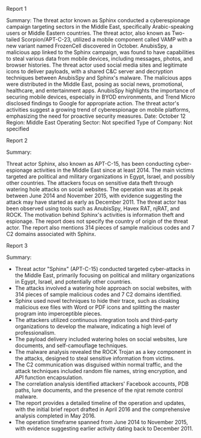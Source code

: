 
Report 1

Summary:
The threat actor known as Sphinx conducted a cyberespionage campaign targeting sectors in the Middle East, specifically Arabic-speaking users or Middle Eastern countries. The threat actor, also known as Two-tailed Scorpion/APT-C-23, utilized a mobile component called VAMP with a new variant named FrozenCell discovered in October. AnubisSpy, a malicious app linked to the Sphinx campaign, was found to have capabilities to steal various data from mobile devices, including messages, photos, and browser histories. The threat actor used social media sites and legitimate icons to deliver payloads, with a shared C&C server and decryption techniques between AnubisSpy and Sphinx's malware. The malicious apps were distributed in the Middle East, posing as social news, promotional, healthcare, and entertainment apps. AnubisSpy highlights the importance of securing mobile devices, especially in BYOD environments, and Trend Micro disclosed findings to Google for appropriate action. The threat actor's activities suggest a growing trend of cyberespionage on mobile platforms, emphasizing the need for proactive security measures.
Date: October 12
Region: Middle East
Operating Sector: Not specified
Type of Company: Not specified





Report 2

Summary:

Threat actor Sphinx, also known as APT-C-15, has been conducting cyber-espionage activities in the Middle East since at least 2014. The main victims targeted are political and military organizations in Egypt, Israel, and possibly other countries. The attackers focus on sensitive data theft through watering hole attacks on social websites. The operation was at its peak between June 2014 and November 2015, with evidence suggesting the attack may have started as early as December 2011. The threat actor has been observed using tools such as AnubisSpy, Havex RAT, njRAT, and ROCK. The motivation behind Sphinx's activities is information theft and espionage. The report does not specify the country of origin of the threat actor. The report also mentions 314 pieces of sample malicious codes and 7 C2 domains associated with Sphinx.





Report 3

Summary:
- Threat actor "Sphinx" (APT-C-15) conducted targeted cyber-attacks in the Middle East, primarily focusing on political and military organizations in Egypt, Israel, and potentially other countries.
- The attacks involved a watering hole approach on social websites, with 314 pieces of sample malicious codes and 7 C2 domains identified.
- Sphinx used novel techniques to hide their trace, such as cloaking malicious exe files with Word or PDF icons and splitting the master program into imperceptible pieces.
- The attackers utilized continuous integration tools and third-party organizations to develop the malware, indicating a high level of professionalism.
- The payload delivery included watering holes on social websites, lure documents, and self-camouflage techniques.
- The malware analysis revealed the ROCK Trojan as a key component in the attacks, designed to steal sensitive information from victims.
- The C2 communication was disguised within normal traffic, and the attack techniques included random file names, string encryption, and API function encapsulation.
- The correlation analysis identified attackers' Facebook accounts, PDB paths, lure documents, and the presence of the njrat remote control malware.
- The report provides a detailed timeline of the operation and updates, with the initial brief report drafted in April 2016 and the comprehensive analysis completed in May 2016.
- The operation timeframe spanned from June 2014 to November 2015, with evidence suggesting earlier activity dating back to December 2011.


